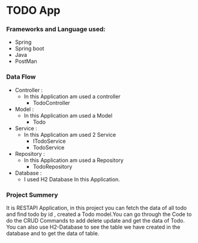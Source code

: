# TODO App
### Frameworks and Language used:
 *  Spring
 *  Spring boot
 *  Java
 *  PostMan
### Data Flow
 * Controller :
   * In this Application am used a controller
     * TodoController
 * Model :
   * In this Application am used a Model
     * Todo 
 * Service :
   * In this Application am used   2 Service
     * ITodoService
     * TodoService
 * Repository :
   * In this Application am used a Repository
     * TodoRepository
 * Database :
   * I used H2 Database In this Application.
     
 ### Project Summery
  It is  RESTAPI Application, in this project you can fetch the data of all todo and find todo by id , created a Todo model.You can go through the Code to do the CRUD     Commands to add delete update and get the data of Todo. You can also use H2-Database to see the table we have created in the database and to get the data of table.

